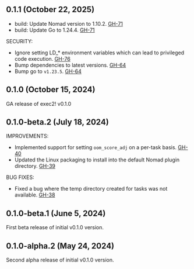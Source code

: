 ## 0.1.1 (October 22, 2025)

* build: Update Nomad version to 1.10.2. [GH-71](https://github.com/hashicorp/nomad-driver-exec2/pull/71)
* build: Update Go to 1.24.4. [GH-71](https://github.com/hashicorp/nomad-driver-exec2/pull/71)

SECURITY:

* Ignore setting LD_* environment variables which can lead to privileged code execution. [GH-76](https://github.com/hashicorp/nomad-driver-exec2/pull/76)
* Bump dependencies to latest versions. [GH-64](https://github.com/hashicorp/nomad-driver-exec2/pull/64)
* Bump go to `v1.23.5`. [GH-64](https://github.com/hashicorp/nomad-driver-exec2/pull/65)

## 0.1.0 (October 15, 2024)

GA release of exec2! v0.1.0

## 0.1.0-beta.2 (July 18, 2024)

IMPROVEMENTS:

* Implemented support for setting `oom_score_adj` on a per-task basis. [GH-40](https://github.com/hashicorp/nomad-driver-exec2/pull/40)
* Updated the Linux packaging to install into the default Nomad plugin directory. [GH-39](https://github.com/hashicorp/nomad-driver-exec2/pull/39)

BUG FIXES:

* Fixed a bug where the temp directory created for tasks was not available. [GH-38](https://github.com/hashicorp/nomad-driver-exec2/pull/38)

## 0.1.0-beta.1 (June 5, 2024)

First beta release of initial v0.1.0 version.

## 0.1.0-alpha.2 (May 24, 2024)

Second alpha release of initial v0.1.0 version.
